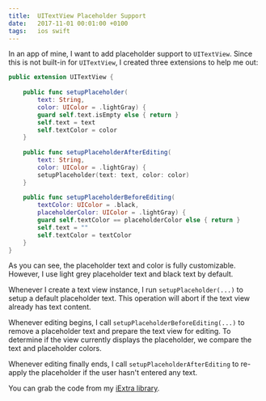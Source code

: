 ```yaml
---
title:  UITextView Placeholder Support
date:   2017-11-01 00:01:00 +0100
tags:	ios swift
---
```



In an app of mine, I want to add placeholder support to `UITextView`. Since this
is not built-in for `UITextView`, I created three extensions to help me out:

```swift
public extension UITextView {
    
    public func setupPlaceholder(
        text: String, 
        color: UIColor = .lightGray) {
        guard self.text.isEmpty else { return }
        self.text = text
        self.textColor = color
    }
    
    public func setupPlaceholderAfterEditing(
        text: String, 
        color: UIColor = .lightGray) {
        setupPlaceholder(text: text, color: color)
    }
    
    public func setupPlaceholderBeforeEditing(
        textColor: UIColor = .black, 
        placeholderColor: UIColor = .lightGray) {
        guard self.textColor == placeholderColor else { return }
        self.text = ""
        self.textColor = textColor
    }
}

```


As you can see, the placeholder text and color is fully customizable. However, I
use light grey placeholder text and black text by default.

Whenever I create a text view instance, I run `setupPlaceholder(...)` to setup a
default placeholder text. This operation will abort if the text view already has
text content.

Whenever editing begins, I call `setupPlaceholderBeforeEditing(...)` to remove a
placeholder text and prepare the text view for editing. To determine if the view
currently displays the placeholder, we compare the text and placeholder colors.

Whenever editing finally ends, I call `setupPlaceholderAfterEditing` to re-apply
the placeholder if the user hasn't entered any text.

You can grab the code from my [iExtra library](https://github.com/danielsaidi/iExtra).